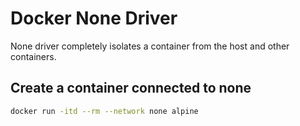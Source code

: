 # Docker None Driver

None driver completely isolates a container from the host and other containers.

## Create a container connected to none

```sh
docker run -itd --rm --network none alpine
```
